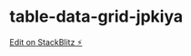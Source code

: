 # table-data-grid-jpkiya

[Edit on StackBlitz ⚡️](https://stackblitz.com/edit/table-data-grid-jpkiya)